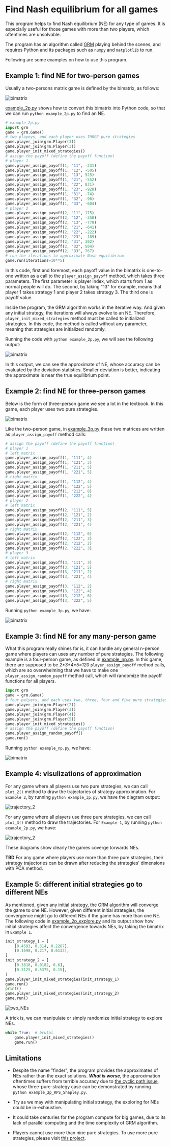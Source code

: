 # Find Nash equilibrium for all games

This program helps to find Nash equilibrium (NE) for any type of games.
It is especially useful for those games with more than two players,
which oftentimes are unsolvable.

The program has an algorithm called [GRM](https://doi.org/10.1063/5.0012735) playing behind the scenes,
and requires Python and its packages such as `numpy` and `matplotlib` to run.

Following are some examples on how to use this program.

## Example 1: find NE for two-person games
Usually a two-persons matrix game is defined by the bimatrix, as follows:

![bimatrix](./docs/bimatrix.png)

[example\_2p.py](./example_2p.py) shows how to convert this bimatrix into Python code,
so that we can run `python example_2p.py` to find an NE.
```python
# example_2p.py
import grm
game = grm.Game()
# two playeys, and each player uses THREE pure strategies
game.player_join(grm.Player(3))
game.player_join(grm.Player(3))
game.player_init_mixed_strategies()
# assign the payoff (define the payoff function)
# player 1
game.player_assign_payoff(1, "11", -231)
game.player_assign_payoff(1, "12", -505)
game.player_assign_payoff(1, "13", 525)
game.player_assign_payoff(1, "21", -552)
game.player_assign_payoff(1, "22", 831)
game.player_assign_payoff(1, "23", -928)
game.player_assign_payoff(1, "31", -74)
game.player_assign_payoff(1, "32", -96)
game.player_assign_payoff(1, "33", -604)
# player 2
game.player_assign_payoff(2, "11", 175)
game.player_assign_payoff(2, "12", -350)
game.player_assign_payoff(2, "13", -770)
game.player_assign_payoff(2, "21", -641)
game.player_assign_payoff(2, "22", -222)
game.player_assign_payoff(2, "23", -189)
game.player_assign_payoff(2, "31", 302)
game.player_assign_payoff(2, "32", 504)
game.player_assign_payoff(2, "33", 767)
# run the iterations to approximate Nash equilibrium
game.run(iterations=10**5)
```
In this code, first and foremost,
each payoff value in the bimatrix is one-to-one written
as a call to the `player_assign_payoff` method, which takes three parameters.
The first parameter is player index, which starts from 1 as normal people will do.
The second, by taking "13" for example,
means that player 1 takes strategy 1 and player 2 takes strategy 3.
The third one is payoff value.

Inside the program, the GRM algorithm works in the iterative way.
And given any initial strategy, the iterations will always evolve to an NE.
Therefore, `player_init_mixed_strategies` method
must be called to initialized strategies.
In this code, the method is called without any parameter,
meaning that strategies are initialized randomly.

Running the code with `python example_2p.py`, we will see the following output:

![bimatrix](./docs/example_2p_output.png)

In this output, we can see the approximate of NE,
whose accuracy can be evaluated by the deviation statistics.
Smaller deviation is better, indicating the approximate is near the true equilibrium point.


## Example 2: find NE for three-person games

Below is the form of three-person game we see a lot in the textbook. In this game, each player uses two pure strategies.

![bimatrix](./docs/3p_matrix.png)

Like the two-person game, in [example\_3p.py](./example_3p.py) these two matrices are written as `player_assign_payoff` method calls:
```python
# assign the payoff (define the payoff function)
# player 1
# left matrix
game.player_assign_payoff(1, "111", 4)
game.player_assign_payoff(1, "121", 3)
game.player_assign_payoff(1, "211", 5)
game.player_assign_payoff(1, "221", 5)
# right matrix
game.player_assign_payoff(1, "112", 4)
game.player_assign_payoff(1, "122", 5)
game.player_assign_payoff(1, "212", 8)
game.player_assign_payoff(1, "222", 4)
# player 2
# left matrix
game.player_assign_payoff(2, "111", 5)
game.player_assign_payoff(2, "121", 2)
game.player_assign_payoff(2, "211", 3)
game.player_assign_payoff(2, "221", 4)
# right matrix
game.player_assign_payoff(2, "112", 6)
game.player_assign_payoff(2, "122", 3)
game.player_assign_payoff(2, "212", 2)
game.player_assign_payoff(2, "222", 3)
# player 3
# left matrix
game.player_assign_payoff(3, "111", 3)
game.player_assign_payoff(3, "121", 5)
game.player_assign_payoff(3, "211", 2)
game.player_assign_payoff(3, "221", 4)
# right matrix
game.player_assign_payoff(3, "112", 2)
game.player_assign_payoff(3, "122", 4)
game.player_assign_payoff(3, "212", 6)
game.player_assign_payoff(3, "222", 5)
```

Running `python example_3p.py`, we have:

![bimatrix](./docs/example_3p_output.png)

## Example 3: find NE for any many-person game
What this program really shines for is, it can handle any general n-person game
where players can uses any number of pure strategies.
The following example is a four-person game, as defined in [example\_np.py](./example_np.py).
In this game, there are supposed to be *2\*3\*4\*5=120* `player_assign_payoff` method calls,
which are so overwhelming that we have to make one `player_assign_random_payoff` method call,
which will randomize the payoff functions for all players.

```python
import grm
game = grm.Game()
# four palyers, and each uses two, three, four and five pure strategies
game.player_join(grm.Player(2))
game.player_join(grm.Player(3))
game.player_join(grm.Player(4))
game.player_join(grm.Player(5))
game.player_init_mixed_strategies()
# assign the payoff (define the payoff function)
game.player_assign_random_payoff()
game.run()
```

Running `python example_np.py`, we have:

![bimatrix](./docs/example_np_output.png)

## Example 4: visulizations of approximation
For any game where all players use two pure strategies,
we can call `plot_2()` method to draw the trajectories of strategy approximation.
For `Example 2`, by running `python example_3p.py`, we have the diagram output:

![trajectory\_2](./docs/trajectory_2.png)

For any game where all players use three pure strategies,
we can call `plot_3()` method to draw the trajectories.
For `Example 1`, by running `python example_2p.py`, we have:

![trajectory\_2](./docs/trajectory_3.png)

These diagrams show clearly the games coverge torwards NEs.

**TBD** For any game where players use more than three pure strategies,
their strategy trajectories can be drawn after reducing the strategies' dimensions with PCA method.

## Example 5: different initial strategies go to different NEs
As mentioned, given any initial strategy, the GRM algorithm will converge the game to one NE.
However, given different initial strategies, the convergence might go to different NEs if the game has more than one NE.
The following code in [example\_2p\_explore.py](./example_2p_explore.py) and its output show how initial strategies
affect the convergence towards NEs, by taking the bimatrix in `Example 1`.
```python
init_strategy_1 = [
    [0.4593, 0.314, 0.2267],
    [0.1698, 0.217, 0.6132],
]
init_strategy_2 = [
    [0.3818, 0.0182, 0.6],
    [0.3125, 0.5375, 0.15],
]
game.player_init_mixed_strategies(init_strategy_1)
game.run()
print()
game.player_init_mixed_strategies(init_strategy_2)
game.run()
```
![two\_NEs](./docs/example_2p_explore.png)

A trick is, we can manipulate or simply randomize initial strategy to explore NEs.
```python
while True:  # brutal
    game.player_init_mixed_strategies()
    game.run()
```

## Limitations
- Despite the name "finder", the program provides the approximates of NEs rather than the exact solutions.
***What is worse***, the approximation oftentimes suffers from terrible accuracy due to
[the cyclic path issue](https://github.com/lansiz/eqpt#important-the-cyclic-strategy-path-issue),
whose three-pure-strategy case can be demonstrated by running `python example_2p_RPS_Shapley.py`.

- Try as we may with manipulating initial strategy, the exploring for NEs could be in-exhaustive.

- It could take centuries for the program compute for big games,
due to its lack of parallel computing and the time complexity of GRM algorithm.

- Players cannot use more than nine pure strategies.
To use more pure strategies, please visit [this project](https://github.com/lansiz).

